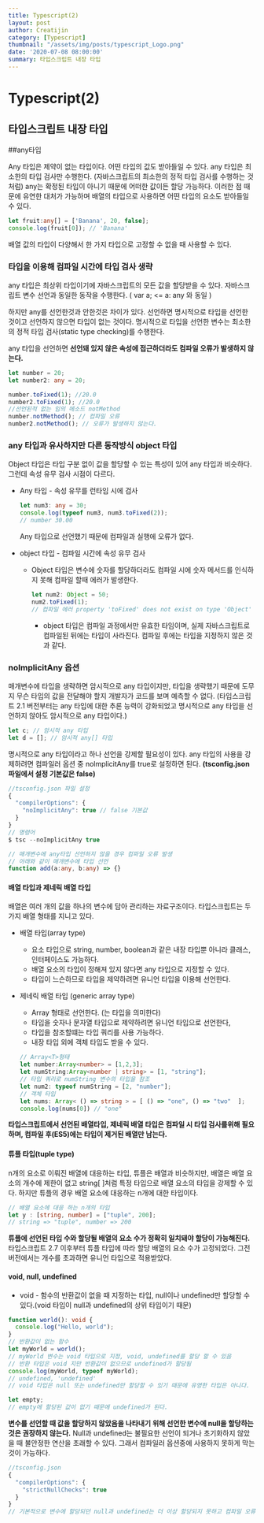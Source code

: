 ```yaml
---
title: Typescript(2)
layout: post
author: Creatijin
category: [Typescript]
thumbnail: "/assets/img/posts/typescript_Logo.png"
date: '2020-07-08 08:00:00'
summary: 타입스크립트 내장 타입
---
```


# Typescript(2)

## 타입스크립트 내장 타입

##any타입

Any 타입은 제약이 없는 타입이다. 어떤 타입의 값도 받아들일 수 있다. any 타입은 최소한의 타입 검사만 수행한다. (자바스크립트의 최소한의 정적 타입 검사를 수행하는 것처럼)
any는 확정된 타입이 아니기 때문에 어떠한 값이든 할당 가능하다. 이러한 점 때문에 유연한 대처가 가능하며 배열의 타입으로 사용하면 어떤 타입의 요소도 받아들일 수 있다.

~~~typescript
let fruit:any[] = ['Banana', 20, false];
console.log(fruit[0]); // 'Banana'
~~~

배열 값의 타입이 다양해서 한 가지 타입으로 고정할 수 없을 때 사용할 수 있다.

### 타입을 이용해 컴파일 시간에 타입 검사 생략

any 타입은 최상위 타입이기에 자바스크립트의 모든 값을 할당받을 수 있다. 자바스크립트 변수 선언과 동일한 동작을 수행한다. ( var a; <= a: any 와 동일 )

하지만 any를 선언한것과 안한것은 차이가 있다.
선언하면 명시적으로 타입을 선언한 것이고 선언하지 않으면 타입이 없는 것이다.
명시적으로 타입을 선언한 변수는 최소한의 정적 타입 검사(static type checking)를 수행한다.

any 타입을 선언하면 **선언돼 있지 않은 속성에 접근하더라도 컴파일 오류가 발생하지 않는다.**

~~~typescript
let number = 20;
let number2: any = 20;

number.toFixed(1); //20.0
number2.toFixed(1); //20.0
//선언된적 없는 임의 메소드 notMethod
number.notMethod(); // 컴파일 오류
number2.notMethod(); // 오류가 발생하지 않는다.
~~~



### any 타입과 유사하지만 다른 동작방식 object 타입

Object 타입은 타입 구분 없이 값을 할당할 수 있는 특성이 있어 any 타입과 비슷하다. 그런데 속성 유무 검사 시점이 다르다.

- Any 타입 - 속성 유무를 런타임 시에 검사

  ~~~typescript
  let num3: any = 30;
  console.log(typeof num3, num3.toFixed(2));
  // number 30.00
  ~~~

  Any 타입으로 선언했기 때문에 컴파일과 실행에 오류가 없다. 

- object 타입 - 컴파일 시간에 속성 유무 검사

  - Object 타입은 변수에 숫자를 할당하더라도 컴파일 시에 숫자 메서드를 인식하지 못해 컴파일 할때 에러가 발생한다.

    ~~~typescript
    let num2: Object = 50;
    num2.toFixed(1); 
    // 컴파일 에러 property 'toFixed' does not exist on type 'Object'
    ~~~

    - object 타입은 컴파일 과정에서만 유효한 타임이며, 실제 자바스크립트로 컴파일된 뒤에는 타입이 사라진다. 컴파일 후에는 타입을 지정하지 않은 것과 같다.



### noImplicitAny 옵션

매개변수에 타입을 생략하면 암시적으로 any 타입이지만, 타입을 생략했기 때문에 도무지 무슨 타입의 값을 전달해야 할지 개발자가 코드를 보며 예측할 수 없다. (타입스크립트 2.1 버전부터는 any 타입에 대한 추론 능력이 강화되었고 명시적으로 any 타입을 선언하지 않아도 암시적으로 any 타입이다.)

~~~typescript
let c; // 암시적 any 타입
let d = []; // 암시적 any[] 타입
~~~

명시적으로 any 타입이라고 하나 선언을 강제할 필요성이 있다. any 타입의 사용을 강제하려면 컴파일러 옵션 중 nolmplicitAny를 true로 설정하면 된다. **(tsconfig.json 파일에서 설정 기본값은 false)**

~~~typescript
//tsconfig.json 파일 설정
{
  "compilerOptions": {
    "noImplicitAny": true // false 기본값
  }
}
// 명령어
$ tsc --noImplicitAny true

// 매개변수에 any타입 선언하지 않을 경우 컴파일 오류 발생
// 아래와 같이 매개변수에 타입 선언
function add(a:any, b:any) => {}
~~~

#### 배열 타입과 제네릭 배열 타입

배열은 여러 개의 값을 하나의 변수에 담아 관리하는 자료구조이다. 타입스크립트는 두 가지 배열 형태를 지니고 있다.

- 배열 타입(array type)
  - 요소 타입으로 string, number, boolean과 같은 내장 타입뿐 아니라 클래스, 인터페이스도 가능하다.
  - 배열 요소의 타입이 정해져 있지 않다면 any 타입으로 지정할 수 있다.
  - 타입이 느슨하므로 타입을 제약하려면 유니언 타입을 이용해 선언한다.
  
- 제네릭 배열 타입 (generic array type)

  - Array<T> 형태로 선언한다. (<T>는 타입을 의미한다)
  - 타입을 숫자나 문자열 타입으로 제약하려면 유니언 타입으로 선언한다,
  - 타입을 참조할떄는 타입 쿼리를 사용 가능하다.
  - 내장 타입 외에 객체 타입도 받을 수 있다.

  ~~~typescript
  // Array<T>형태
  let number:Array<number> = [1,2,3];
  let numString:Array<number | string> = [1, "string"];
  // 타입 쿼리로 numString 변수의 타입을 참조
  let num2: typeof numString = [2, "number"];
  // 객체 타입
  let nums: Array< () => string > = [ () => "one", () => "two"  ];
  console.log(nums[0]) // "one"
  ~~~


**타입스크립트에서 선언된 배열타입, 제네릭 배열 타입은 컴파일 시 타입 검사를위해 필요하며, 컴파일 후(ES5)에는 타입이 제거된 배열만 남는다.**



####  튜플 타입(tuple type)

n개의 요소로 이뤄진 배열에 대응하는 타입, 튜플은 배열과 비슷하지만, 배열은 배열 요소의 개수에 제한이 없고 string[ ]처럼 특정 타입으로 배열 요소의 타입을 강제할 수 있다. 하지만 튜플의 경우 배열 요소에 대응하는 n개에 대한 타입이다.

~~~typescript
// 배열 요소에 대응 하는 n개의 타입
let y : [string, number] = ["tuple", 200];
// string => "tuple", number => 200
~~~

**튜플에 선언된 타입 수와 할당될 배열의 요소 수가 정확히 일치돼야 할당이 가능해진다.**
타입스크립트 2.7 이후부터 튜플 타입에 따라 할당 배열의 요소 수가 고정되었다. 그전 버전에서는 개수를 초과하면 유니언 타입으로 적용받았다.



#### void, null, undefined

- void - 함수의 반환값이 없을 때 지정하는 타입, null이나 undefined만 할당할 수 있다.(void 타입이 null과 undefined의 상위 타입이기 때문)

~~~typescript
function world(): void {
  console.log("Hello, world");
}
// 반환값이 없는 함수
let myWorld = world();
// myWorld 변수는 void 타입으로 지정, void, undefined를 할당 할 수 있음
// 반환 타입은 void 지만 반환값이 없으므로 undefined가 할당됨
console.log(myWorld, typeof myWorld);
// undefined, 'undefined'
// void 타입은 null 또는 undefined만 할당할 수 있기 때문에 유영한 타입은 아니다.

let empty;
// empty에 할당된 값이 없기 때문에 undefined가 된다.
~~~

**변수를 선언할 때 값을 할당하지 않았음을 나타내기 위해 선언한 변수에 null을 할당하는 것은 권장하지 않는다.**
Null과 undefined는 불필요한 선언이 되거나 초기화하지 않았을 때 불안정한 연산을 초래할 수 있다.
그래서 컴파일러 옵션중에 사용하지 못하게 막는것이 가능하다.

~~~typescript
//tsconfig.json
{
  "compilerOptions": {
    "strictNullChecks": true
  }
}
// 기본적으로 변수에 할당되던 null과 undefined는 더 이상 할당되지 못하고 컴파일 오류가 발생한다.
~~~

